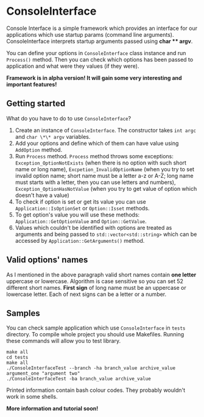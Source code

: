 ConsoleInterface
================

Console Interface is a simple framework which provides an interface for our applications which use startup params (command line arguments). ConsoleInterface interprets startup arguments passed using __char \*\* argv__.

You can define your options in `ConsoleInterface` class instance and run `Process()` method. Then you can check which options has been passed to application and what were they values (if they were).

__Framework is in alpha version! It will gain some very interesting and important features!__

Getting started
---------------

What do you have to do to use `ConsoleInterface`?

1. Create an instance of `ConsoleInterface`. The constructor takes `int argc` and `char \*\* argv` variables.
2. Add your options and define which of them can have value using `AddOption` method.
3. Run `Process` method. `Process` method throws some exceptions: `Exception_OptionNotExists` (when there is no option with such short name or long name), `Excpetion_InvalidOptionName` (when you try to set invalid option name; short name must be a letter a-z or A-Z; long name must starts with a letter, then you can use letters and numbers), `Exception_OptionHasNotValue` (when you try to get value of option which doesn't have a value)
4. To check if option is set or get its value you can use `Application::IsOptionSet` or `Option::Isset` methods.
5. To get option's value you will use these methods: `Application::GetOptionValue` and `Option::GetValue`.
6. Values which couldn't be identified with options are treated as arguments and being passed to `std::vector<std::string>` which can be accessed by `Application::GetArguments()` method.

Valid options' names
--------------------

As I mentioned in the above paragraph valid short names contain __one letter__ uppercase or lowercase. Algorithm is case sensitive so you can set 52 different short names. __First sign__ of long name must be an uppercase or lowercase letter. Each of next signs can be a letter or a number.

Samples
-------

You can check sample application which use `ConsoleInterface` in `tests` directory. To compile whole project you should use Makefiles. Running these commands will allow you to test library.

	make all
	cd tests
	make all
	./ConsoleInterfaceTest --branch -ha branch_value archive_value argument_one "argument two"
	./ConsoleInterfaceTest -ba branch_value archive_value

Printed information contain bash colour codes. They probably wouldn't work in some shells.

__More information and tutorial soon!__
